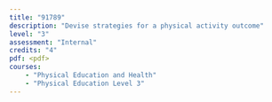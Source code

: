 ```yaml
---
title: "91789"
description: "Devise strategies for a physical activity outcome"
level: "3"
assessment: "Internal"
credits: "4"
pdf: <pdf>
courses:
    - "Physical Education and Health"
    - "Physical Education Level 3"
---
```

